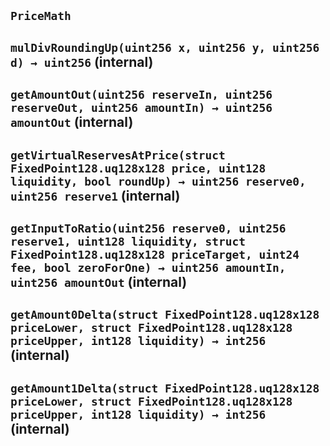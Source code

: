 ## `PriceMath`

## `mulDivRoundingUp(uint256 x, uint256 y, uint256 d) → uint256` (internal)

## `getAmountOut(uint256 reserveIn, uint256 reserveOut, uint256 amountIn) → uint256 amountOut` (internal)

## `getVirtualReservesAtPrice(struct FixedPoint128.uq128x128 price, uint128 liquidity, bool roundUp) → uint256 reserve0, uint256 reserve1` (internal)

## `getInputToRatio(uint256 reserve0, uint256 reserve1, uint128 liquidity, struct FixedPoint128.uq128x128 priceTarget, uint24 fee, bool zeroForOne) → uint256 amountIn, uint256 amountOut` (internal)

## `getAmount0Delta(struct FixedPoint128.uq128x128 priceLower, struct FixedPoint128.uq128x128 priceUpper, int128 liquidity) → int256` (internal)

## `getAmount1Delta(struct FixedPoint128.uq128x128 priceLower, struct FixedPoint128.uq128x128 priceUpper, int128 liquidity) → int256` (internal)
